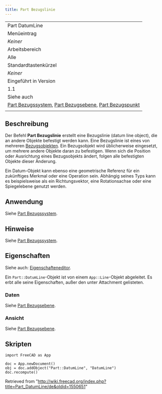 ```yaml
---
title: Part Bezugslinie
---
```

|  |
| --- |
| Part DatumLine |
| Menüeintrag |
| *Keiner* |
| Arbeitsbereich |
| Alle |
| Standardtastenkürzel |
| *Keiner* |
| Eingeführt in Version |
| 1.1 |
| Siehe auch |
| [Part Bezugssystem](/Part_CoordinateSystem/de "Part CoordinateSystem/de"), [Part Bezugsebene](/Part_DatumPlane/de "Part DatumPlane/de"), [Part Bezugspunkt](/Part_DatumPoint/de "Part DatumPoint/de") |
|  |

## Beschreibung

Der Befehl **Part Bezugslinie** erstellt eine Bezugslinie (datum line object), die an andere Objekte befestigt werden kann. Eine Bezugslinie ist eines von mehreren [Bezugsobjekten](/Std_Base#Part_Datums/de "Std Base"). Ein Bezugsobjekt wird üblicherweise eingesetzt, um mehrere andere Objekte daran zu befestigen. Wenn sich die Position oder Ausrichtung eines Bezugsobjekts ändert, folgen alle befestigten Objekte dieser Änderung.

Ein Datum-Objekt kann ebenso eine geometrische Referenz für ein zukünftiges Merkmal oder eine Operation sein. Abhängig seines Typs kann es beispielsweise als ein Richtungsvektor, eine Rotationsachse oder eine Spiegelebene genutzt werden.

## Anwendung

Siehe [Part Bezugssystem](/Part_CoordinateSystem/de#Anwendung "Part CoordinateSystem/de").

## Hinweise

Siehe [Part Bezugssystem](/Part_CoordinateSystem/de#Hinweise "Part CoordinateSystem/de").

## Eigenschaften

Siehe auch: [Eigenschafteneditor](/Property_editor/de "Property editor/de").

Ein `Part::DatumLine`-Objekt ist von einem `App::Line`-Objekt abgeleitet. Es erbt alle seine Eigenschaften, außer den unter Attachment gelisteten.

### Daten

Siehe [Part Bezugsebene](/Part_DatumPlane/de#Daten "Part DatumPlane/de").

### Ansicht

Siehe [Part Bezugsebene](/Part_DatumPlane/de#Ansicht "Part DatumPlane/de").

## Skripten

```
import FreeCAD as App

doc = App.newDocument()
obj = doc.addObject("Part::DatumLine", "DatumLine")
doc.recompute()

```

Retrieved from "<http://wiki.freecad.org/index.php?title=Part_DatumLine/de&oldid=1550651>"